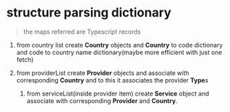 # structure parsing dictionary

>the maps referred are Typescript records

1. from country list create **Country** objects and **Country** to code dictionary and code to country name dictionary(maybe more efficient with just one fetch)

2. from providerList create **Provider** objects and associate with corresponding **Country** and to this it associates the provider **Type**s
   1. from serviceList(inside provider item) create **Service** object and associate with corresponding **Provider** and **Country**.
